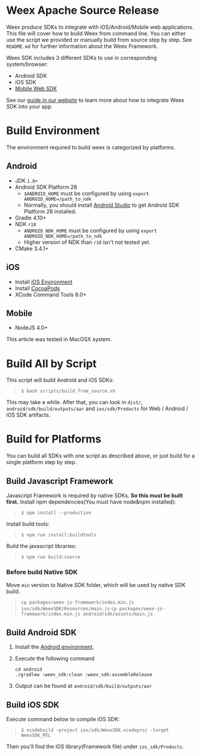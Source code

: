 # Weex Apache Source Release
Weex produce SDKs to integrate with iOS/Android/Mobile web applications. This file will cover how to build Weex from command line. You can either use the script we provided or manually build from source step by step.
See `README.md` for further information about the Weex Framework.

Weex SDK includes 3 different SDKs to use in corresponding system/browser:
* Android SDK
* iOS SDK
* [Mobile Web SDK](https://github.com/weexteam/weex-vue-render)

See our [guide in our website](http://weex.apache.org/guide/integrate-to-your-app.html) to learn more about how to integrate Weex SDK into your app.

# Build Environment
The environment required to build weex is categorized by platforms.

## Android
* JDK `1.8+`
* Android SDK Platform 28
  * `$ANDROID_HOME` must be configured by using `export ANDROID_HOME=/path_to_ndk`
  * Normally, you should install [Android Studio](https://developer.android.com/studio) to get Android SDK Platform 28 installed.
* Gradle 4.10+
* NDK `r18`
  * `ANDROID_NDK_HOME` must be configured by using `export ANDROID_NDK_HOME=/path_to_ndk`
  * Higher version of NDK than `r18` isn't not tested yet.
* CMake 3.4.1+

## iOS
* Install [iOS Environment](https://developer.apple.com/library/ios/documentation/IDEs/Conceptual/AppStoreDistributionTutorial/Setup/Setup.html)
* Install [CocoaPods](https://guides.cocoapods.org/using/getting-started.html)
* XCode Command Tools 8.0+

## Mobile
* NodeJS 4.0+

This article was tested in MacOSX system.

# Build All by Script

This script will build Android and iOS SDKs:
> `$ bash scripts/build_from_source.sh `

This may take a while. After that, you can look in `dist/`, `android/sdk/build/outputs/aar` and `ios/sdk/Products` for Web / Android / iOS SDK artifacts.

# Build for Platforms

You can build all SDKs with one script as described above, or just build for a single platform step by step.

## Build Javascript Framework
Javascript Framework is required by native SDKs. **So this must be built first.**
Install npm dependencies(You must have node&npm installed):
> `$ npm install --production`

Install build tools:
> `$ npm run install:buildtools`

Build the javascript libraries:
> `$ npm run build:source`

### Before build Native SDK
Move `min` version to Native SDK folder, which will be used by native SDK build.
> `cp packages/weex-js-framework/index.min.js ios/sdk/WeexSDK/Resources/main.js`
> `cp packages/weex-js-framework/index.min.js android/sdk/assets/main.js`

## Build Android SDK
1. Install the [Android environment](#android).
2. Execute the following command

    ```
    cd android
    ./gradlew :weex_sdk:clean :weex_sdk:assembleRelease
    ```

3. Output can be found at `android/sdk/build/outputs/aar`

## Build iOS SDK
Execute command below to compile iOS SDK:
> `$ xcodebuild -project ios/sdk/WeexSDK.xcodeproj -target WeexSDK_MTL`

Then you'll find the iOS library(Framework file) under `ios_sdk/Products`.
